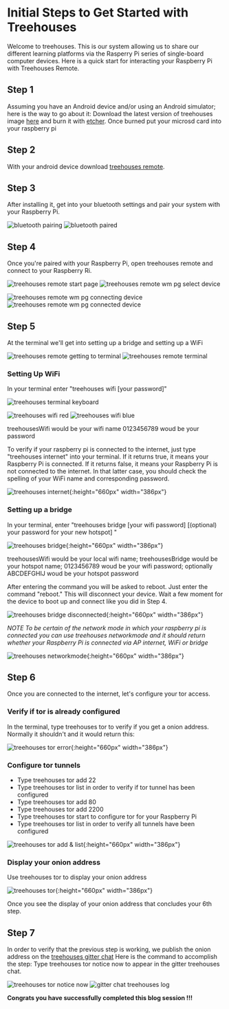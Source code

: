 # Initial Steps to Get Started with Treehouses
Welcome to treehouses. This is our system allowing us to share our different learning platforms via the Rasperry Pi series of single-board computer devices. Here is a quick start for interacting your Raspberry Pi with Treehouses Remote.
## Step 1
Assuming you have an Android device and/or using an Android simulator; here is the way to go about it:
Download the latest version of treehouses image [here](http://download.treehouses.io/) and burn it with [etcher](https://www.balena.io/etcher/). Once burned put your microsd card into your raspberry pi 
## Step 2
With your android device download [treehouses remote](https://play.google.com/store/apps/details?id=io.treehouses.remote). 
## Step 3
After installing it, get into your bluetooth settings and pair your system with your Raspberry Pi.

![bluetooth pairing](images/20190906-bluetooth-pairing.png) ![bluetooth paired](images/20190906-bluetooth-paired.png)

## Step 4
Once you're paired with your Raspberry Pi, open treehouses remote and connect to your Raspberry Ri.

![treehouses remote start page](images/20190906-treehouses-remote-start-page.png) ![treehouses remote wm pg select device](images/20190906-treehouses-remote-wm-pg-select-device.png)

![treehouses remote wm pg connecting device](images/20190906-treehouses-remote-wm-pg-connecting-device.png) ![treehouses remote wm pg connected device](images/20190906-treehouses-remote-wm-pg-connected-device.png)

## Step 5
At the terminal we'll get into setting up a bridge and setting up a WiFi

![treehouses remote getting to terminal](images/20190906-treehouses-remote-getting-to-terminal.png) ![treehouses remote terminal](images/20190906-treehouses-remote-terminal.png)

### Setting Up WiFi
In your terminal enter "treehouses wifi <your local WiFi name> [your password]"

![treehouses terminal keyboard](images/20190906-treehouses-terminal-keyboard.png)

![treehouses wifi red](images/20190906-treehouses-wifi-red.png) ![treehouses wifi blue](images/20190906-treehouses-wifi-blue.png)

treehousesWifi would be your wifi name 0123456789 woud be your password

To verify if your raspberry pi is connected to the internet, just type "treehouses internet" into your terminal. If it returns true, it means your Raspberry Pi is connected. If it returns false, it means your Raspberry Pi is not connected to the internet. In that latter case, you should check the spelling of your WiFi name and corresponding password.

![treehouses internet](images/20190909-treehouses-internet.png){:height="660px" width="386px"}

### Setting up a bridge
In your terminal, enter "treehouses bridge <your local wifi name> <the new name for your hotspot> [your wifi password] [(optional) your password for your new hotspot] "

![treehouses bridge](images/20190909-treehouses-bridge.png){:height="660px" width="386px"}

treehousesWifi would be your local wifi name; treehousesBridge would be your hotspot name; 0123456789 woud be your wifi password; optionally ABCDEFGHIJ woud be your hotspot password

After entering the command you will be asked to reboot. Just enter the command "reboot." This will disconnect your device. Wait a few moment for the device to boot up and connect like you did in Step 4.

![treehouses bridge disconnected](images/20190909-treehouses-bridge-disconnected.png){:height="660px" width="386px"}

_NOTE To be certain of the network mode in which your raspberry pi is connected you can use treehouses networkmode and it should return whether your Raspberry Pi is connected via AP internet, WiFi or bridge_

![treehouses networkmode](images/20190909-treehouses-networkmode.png){:height="660px" width="386px"}

## Step 6
Once you are connected to the internet, let's configure your tor access.
### Verify if tor is already configured
In the terminal, type treehouses tor to verify if you get a onion address. Normally it shouldn't and it would return this:

![treehouses tor error](images/20190923-treehouses-tor-error.png){:height="660px" width="386px"}

### Configure tor tunnels
 * Type treehouses tor add 22
 * Type treehouses tor list in order to verify if tor tunnel has been configured
 * Type treehouses tor add 80
 * Type treehouses tor add 2200
 * Type treehouses tor start to configure tor for your Raspberry Pi 
 * Type treehouses tor list in order to verify all tunnels have been configured

![treehouses tor add & list](images/20190918-treehouses-tor-add-and-list.png){:height="660px" width="386px"}

### Display your onion address
Use treehouses tor to display your onion address

![treehouses tor](images/20190918-treehouses%20tor.png){:height="660px" width="386px"}

Once you see the display of your onion address that concludes your 6th step.
## Step 7
In order to verify that the previous step is working, we publish the onion address on the [treehouses gitter chat](https://gitter.im/open-learning-exchange/treehouses)
Here is the command to accomplish the step:
Type treehouses tor notice now to appear in the gitter treehouses chat.

![treehouses tor notice now](images/20190918-treehouses%20tor%20notice%20now.png)
![gitter chat treehouses log](images/20190923-gitter%20chat%20treehouses%20log.png)

**Congrats you have successfully completed this blog session !!!**
